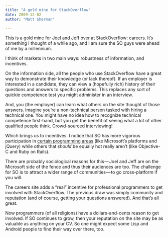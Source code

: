 ```yaml
---
title: "A gold mine for StackOverflow"
date: 2009-12-02
author: "Matt Sherman"

---
```


[This](http://www.joelonsoftware.com/items/2009/12/02.html) is a gold mine for [Joel and Jeff](http://stackoverflow.com/about) over at StackOverflow: careers. It’s something I thought of a while ago, and I am sure the SO guys were ahead of me by a millennium.

I think of markets in two main ways: robustness of information, and incentives.

On the information side, all the people who use StackOverflow have a great way to demonstrate their knowledge (or lack thereof). If an employer is interested in a candidate, they can view a (hopefully rich) history of their questions and answers to specific problems. This replaces any sort of quickie competence test you might administer in an interview.

And, you (the employer) can learn what others on the site thought of those answers. Imagine you’re a non-technical person tasked with hiring a technical one. You might have no idea how to recognize technical competence first-hand, but you get the benefit of seeing what a lot of other qualified people think. Crowd-sourced interviewing!

Which brings us to incentives. I notice that SO has more vigorous participation in [certain programming areas](http://stackoverflow.com/tags) (like Microsoft’s platforms and jQuery) while others that _should_ be equally hot really aren’t (like Objective-C and Ruby on Rails).

There are probably sociological reasons for this — Joel and Jeff are on the Microsoft side of the fence and thus their audiences are too. The challenge for SO is to attract a wider range of communities — to go cross-platform if you will.

The careers site adds a “real” incentive for professional programmers to get involved with StackOverflow. The previous draw was simply community and reputation (and of course, getting your questions answered). And that’s all great.

Now programmers (of all religions) have a dollars-and-cents reason to get involved. If SO continues to grow, then your reputation on the site may be as valuable as anything on your CV. So one might expect some Lisp and Android people to find their way over there, too.
